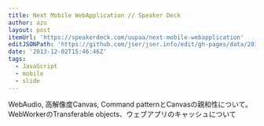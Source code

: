 ```yaml
---
title: Next Mobile WebApplication // Speaker Deck
author: azu
layout: post
itemUrl: 'https://speakerdeck.com/uupaa/next-mobile-webapplication'
editJSONPath: 'https://github.com/jser/jser.info/edit/gh-pages/data/2013/12/index.json'
date: '2013-12-02T15:46:46Z'
tags:
  - JavaScript
  - mobile
  - slide
---
```

WebAudio, 高解像度Canvas, Command patternとCanvasの親和性について。
WebWorkerのTransferable objects、ウェブアプリのキャッシュについて
